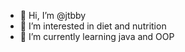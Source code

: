 - 👋 Hi, I’m @jtbby
- 👀 I’m interested in diet and nutrition
- 🌱 I’m currently learning java and OOP

<!---
jtbby/jtbby is a ✨ special ✨ repository because its `README.md` (this file) appears on your GitHub profile.
You can click the Preview link to take a look at your changes.
--->
